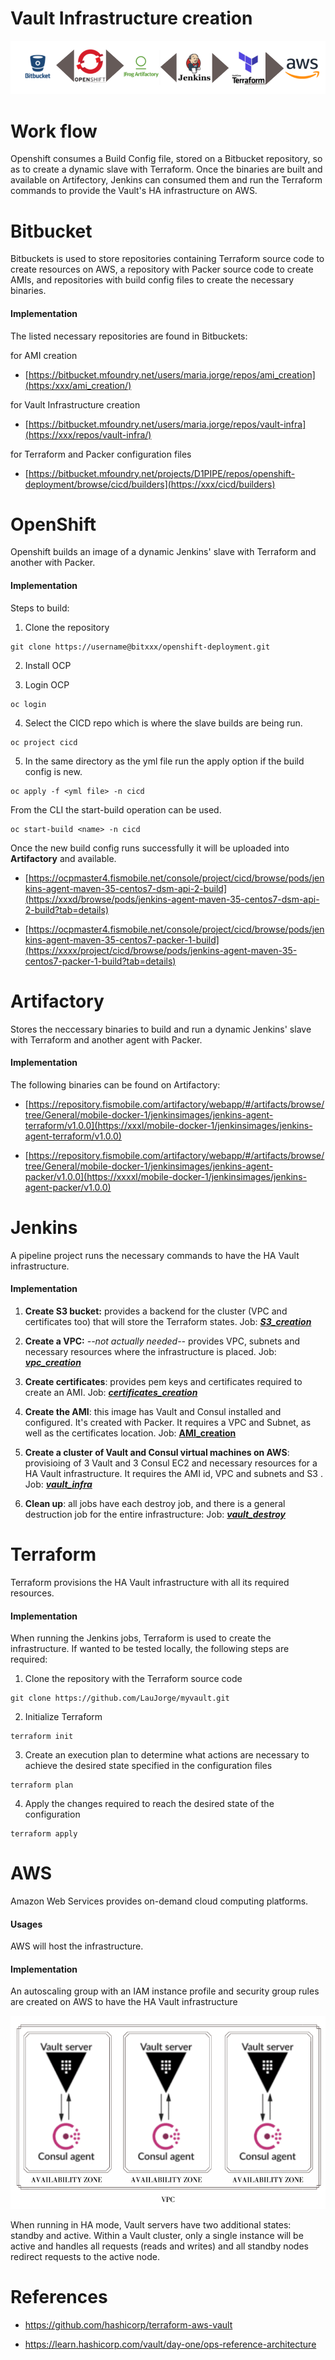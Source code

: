 # Vault Infrastructure creation
![tools](https://github.com/LauJorge/API-POC/blob/master/lauAPI/vt.png?raw=true)

# Work flow


Openshift consumes a Build Config file, stored on a Bitbucket repository, so as to create a dynamic slave with Terraform. Once the binaries are built and available on Artifectory, Jenkins can consumed them and run the Terraform commands to provide the Vault's HA infrastructure on AWS.

  
  

# Bitbucket

  
Bitbuckets is used to store repositories containing Terraform source code to create resources on AWS, a repository with Packer source code to create AMIs, and repositories with build config files to create the necessary binaries.

  

#### Implementation
The listed necessary repositories are found in Bitbuckets:
  
for AMI creation
-  [https://bitbucket.mfoundry.net/users/maria.jorge/repos/ami_creation](https:/xxx/ami_creation/)

  
for Vault Infrastructure creation
-  [https://bitbucket.mfoundry.net/users/maria.jorge/repos/vault-infra](https://xxx/repos/vault-infra/)

  
for Terraform and Packer configuration files 
-  [https://bitbucket.mfoundry.net/projects/D1PIPE/repos/openshift-deployment/browse/cicd/builders](https://xxx/cicd/builders)

  

# OpenShift


Openshift builds an image of a dynamic Jenkins' slave with Terraform and another with Packer.

  

#### Implementation

  
Steps to build:
  

1. Clone the repository
```
git clone https://username@bitxxx/openshift-deployment.git
```
2. Install OCP

3. Login OCP

```
oc login
```
4. Select the CICD repo which is where the slave builds are being run.
```
oc project cicd
```
5. In the same directory as the yml file run the apply option if the build config is new.
```
oc apply -f <yml file> -n cicd
```
From the CLI the start-build operation can be used.

```
oc start-build <name> -n cicd
```

Once the new build config runs successfully it will be uploaded into **Artifactory** and available.
  

-  [https://ocpmaster4.fismobile.net/console/project/cicd/browse/pods/jenkins-agent-maven-35-centos7-dsm-api-2-build](https://xxxd/browse/pods/jenkins-agent-maven-35-centos7-dsm-api-2-build?tab=details)

  

-  [https://ocpmaster4.fismobile.net/console/project/cicd/browse/pods/jenkins-agent-maven-35-centos7-packer-1-build](https://xxxx/project/cicd/browse/pods/jenkins-agent-maven-35-centos7-packer-1-build?tab=details)

  
  
  

# Artifactory

  

Stores the neccessary binaries to build and run a dynamic Jenkins' slave with Terraform and another agent with Packer.

  

  
#### Implementation

  
The following binaries can be found on Artifactory:
-  [https://repository.fismobile.com/artifactory/webapp/#/artifacts/browse/tree/General/mobile-docker-1/jenkinsimages/jenkins-agent-terraform/v1.0.0](https://xxxl/mobile-docker-1/jenkinsimages/jenkins-agent-terraform/v1.0.0)

  


-  [https://repository.fismobile.com/artifactory/webapp/#/artifacts/browse/tree/General/mobile-docker-1/jenkinsimages/jenkins-agent-packer/v1.0.0](https://xxxxl/mobile-docker-1/jenkinsimages/jenkins-agent-packer/v1.0.0)

  

# Jenkins
A pipeline project runs the necessary commands to have the HA Vault infrastructure.

#### Implementation
1. **Create S3 bucket:** provides a backend for the cluster (VPC and certificates too) that will store the Terraform states. Job: [***S3_creation***](https://xxxlau/job/s3_creation)

  

2. **Create a VPC:** *--not actually needed--* provides VPC, subnets and necessary resources where the infrastructure is placed. Job: [***vpc_creation***](https://xxxx/job/lau/job/vpc_creation)

  

3. **Create certificates**: provides pem keys and certificates required to create an AMI. Job: [***certificates_creation***](https://xxx/lau/job/certificates_destroy)

  

4. **Create the AMI**: this image has Vault and Consul installed and configured. It's created with Packer. It requires a VPC and Subnet, as well as the certificates location. Job: [**AMI_creation**](https://sage.fismobile.net/view/ITO-DevOps/job/Playpen/job/lau/job/AMI_creation)

  

5. **Create a cluster of Vault and Consul virtual machines on AWS**: provisioing of 3 Vault and 3 Consul EC2 and necessary resources for a HA Vault infrastructure. It requires the AMI id, VPC and subnets and S3 . Job: [***vault_infra***](https://xxxx/lau/job/vault_infra)

  

6. **Clean up**: all jobs have each destroy job, and there is a general destruction job for the entire infrastructure: Job: [***vault_destroy***](https://xxx/job/lau/job/vault-destroy)
  
  

# Terraform

Terraform provisions the HA Vault infrastructure with all its required resources.

#### Implementation

  
When running the Jenkins jobs, Terraform is used to create the infrastructure. If wanted to be tested locally, the following steps are required:  

1. Clone the repository with the Terraform source code
```
git clone https://github.com/LauJorge/myvault.git
```
2. Initialize Terraform
```
terraform init
```
3. Create an execution plan to determine what actions are necessary to achieve the desired state specified in the configuration files
```
terraform plan
```
4. Apply the changes required to reach the desired state of the configuration
```
terraform apply
```

  

# AWS

  

Amazon Web Services provides on-demand cloud computing platforms.

  

#### Usages

  

AWS will host the infrastructure.

  

#### Implementation
An autoscaling group with an IAM instance profile and security group rules are created on AWS to have the HA Vault infrastructure

![tools](https://github.com/LauJorge/API-POC/blob/master/lauAPI/HA.png?raw=true)

When running in HA mode, Vault servers have two additional states: standby and active.
 Within a Vault cluster, only a single instance will be active and handles all requests (reads and writes) 
 and all standby nodes redirect requests to the active node.


# References
- https://github.com/hashicorp/terraform-aws-vault

- https://learn.hashicorp.com/vault/day-one/ops-reference-architecture
